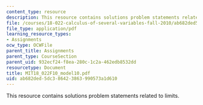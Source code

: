 ```yaml
---
content_type: resource
description: This resource contains solutions problem statements related to limits.
file: /courses/18-022-calculus-of-several-variables-fall-2010/ab682ded5dc386423863990573a1d610_MIT18_022F10_model10.pdf
file_type: application/pdf
learning_resource_types:
- Assignments
ocw_type: OCWFile
parent_title: Assignments
parent_type: CourseSection
parent_uid: 932ecf24-f8ea-280c-1c2a-462edb8532dd
resourcetype: Document
title: MIT18_022F10_model10.pdf
uid: ab682ded-5dc3-8642-3863-990573a1d610
---
```

This resource contains solutions problem statements related to limits.

